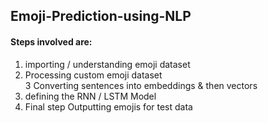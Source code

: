 ## Emoji-Prediction-using-NLP
#### Steps involved are:
1. importing / understanding emoji dataset </br>
2. Processing custom emoji dataset </br>
3 Converting sentences into embeddings & then vectors </br>
4. defining the RNN / LSTM Model </br>
5. Final step Outputting emojis for test data </br>
